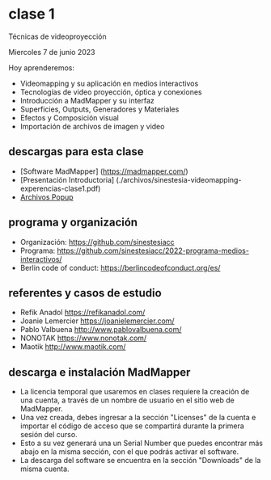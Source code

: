 # clase 1

Técnicas de videoproyección

Miercoles 7 de junio 2023

Hoy aprenderemos:

- Videomapping y su aplicación en medios interactivos
- Tecnologías de video proyección, óptica y conexiones
- Introducción a MadMapper y su interfaz
- Superficies, Outputs, Generadores y Materiales
- Efectos y Composición visual
- Importación de archivos de imagen y video

## descargas para esta clase

- [Software MadMapper] (https://madmapper.com/)
- [Presentación Introductoria] (./archivos/sinestesia-videomapping-experencias-clase1.pdf)
- [Archivos Popup](./archivos/popup.pdf)

## programa y organización

- Organización: https://github.com/sinestesiacc
- Programa: https://github.com/sinestesiacc/2022-programa-medios-interactivos/
- Berlin code of conduct: https://berlincodeofconduct.org/es/

## referentes y casos de estudio

- Refik Anadol https://refikanadol.com/
- Joanie Lemercier https://joanielemercier.com/
- Pablo Valbuena http://www.pablovalbuena.com/
- NONOTAK https://www.nonotak.com/
- Maotik http://www.maotik.com/

## descarga e instalación MadMapper

- La licencia temporal que usaremos en clases requiere la creación de una cuenta, a través de un nombre de usuario en el sitio web de MadMapper.
- Una vez creada, debes ingresar a la sección "Licenses" de la cuenta e importar el código de acceso que se compartirá durante la primera sesión del curso.
- Esto a su vez generará una un Serial Number que puedes encontrar más abajo en la misma sección, con el que podrás activar el software.
- La descarga del software se encuentra en la sección "Downloads" de la misma cuenta. 
